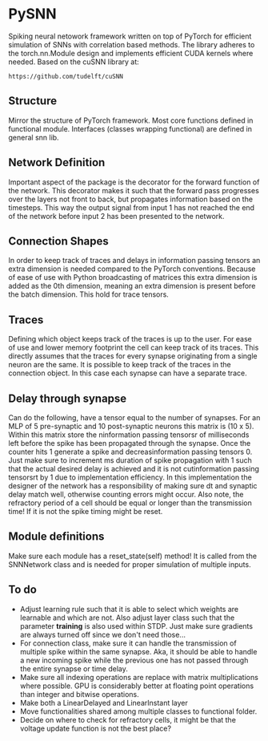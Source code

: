 # __PySNN__

Spiking neural netowork framework written on top of PyTorch for efficient simulation of SNNs with correlation based methods. The library adheres to the torch.nn.Module design and implements efficient CUDA kernels where needed.
Based on the cuSNN library at:

    https://github.com/tudelft/cuSNN

## __Structure__

Mirror the structure of PyTorch framework. Most core functions defined in functional module. Interfaces (classes wrapping functional) are
defined in general snn lib.

## __Network Definition__

Important aspect of the package is the decorator for the forward function of the network. This decorator makes it such that the forward pass
progresses over the layers not front to back, but propagates information based on the timesteps. This way the output signal from input 1 has
not reached the end of the network before input 2 has been presented to the network.

## __Connection Shapes__

In order to keep track of traces and delays in information passing tensors an extra dimension is needed compared to the PyTorch conventions. Because of ease of use with Python broadcasting of matrices this extra dimension is added as the 0th dimension, meaning an extra dimension is present before the batch dimension. This hold for trace tensors.

## __Traces__

Defining which object keeps track of the traces is up to the user. For ease of use and lower memory footprint the cell can keep track of its
traces. This directly assumes that the traces for every synapse originating from a single neuron are the same. It is possible to keep track
of the traces in the connection object. In this case each synapse can have a separate trace.

## __Delay through synapse__

Can do the following, have a tensor equal to the number of synapses. For an MLP of 5 pre-synaptic and 10 post-synaptic neurons this matrix
is (10 x 5). Within this matrix store the ninformation passing tensorsr of milliseconds left before the spike has been propagated through the synapse. Once the
counter hits 1 generate a spike and decreasinformation passing tensors 0. Just make sure to increment ms duration of spike propagation with 1 such that the actual
desired delay is achieved and it is not cutinformation passing tensorsrt by 1 due to implementation efficiency. In this implementation the designer of the network
has a responsibility of making sure dt and synaptic delay match well, otherwise counting errors might occur. Also note, the refractory
period of a cell should be equal or longer than the transmission time! If it is not the spike timing might be reset.

## __Module definitions__

Make sure each module has a reset_state(self) method! It is called from the SNNNetwork class and is needed for proper simulation of multiple
inputs.

## __To do__

- Adjust learning rule such that it is able to select which weights are learnable and which are not. Also adjust layer class such that the
  parameter __training__ is also used within STDP. Just make sure gradients are always turned off since we don't need those...
- For connection class, make sure it can handle the transmission of multiple spike within the same synapse. Aka, it should be able to handle
  a new incoming spike while the previous one has not passed through the entire synapse or time delay.
- Make sure all indexing operations are replace with matrix multiplications where possible. GPU is considerably better at floating point
  operations than integer and bitwise operations.
- Make both a LinearDelayed and LinearInstant layer
- Move functionalities shared among multiple classes to functional folder.
- Decide on where to check for refractory cells, it might be that the voltage update function is not the best place?
